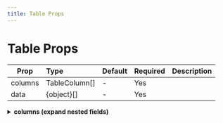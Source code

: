 ```yaml
---
title: Table Props
---
```


# Table Props

| Prop | Type | Default | Required | Description |
|-----|:------|:--------|:--------|:------------|
| columns | TableColumn[] | - | Yes |  |
| data | {object}[] | - | Yes |  |


<details>
<summary><b>columns (expand nested fields)</b></summary>

| &nbsp;&nbsp;Prop | Type | Default | Required | Description |
|-------|:------|:--------|:--------|:------------|
| &nbsp;&nbsp;accessor | string | - | Yes |  |
| &nbsp;&nbsp;header | string | - | Yes |  |



</details>

